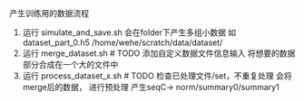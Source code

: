 产生训练用的数据流程
1. 运行 simulate_and_save.sh
    会在folder下产生多组小数据 如 dataset_part_0.h5
    /home/wehe/scratch/data/dataset/
2. 运行 merge_dataset.sh # TODO 添加自定义数据文件信息输入
    将想要的数据部分合成在一个大的文件中
3. 运行 process_dataset_x.sh # TODO 检查已处理文件/set，不重复处理
    会将 merge后的数据， 进行预处理 产生seqC-> norm/summary0/summary1
